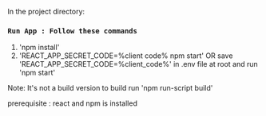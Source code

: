
In the project directory:

### `Run App : Follow these commands`

1. 'npm install'
2. 'REACT_APP_SECRET_CODE=%client code% npm start'      OR    save   'REACT_APP_SECRET_CODE=%client_code%' in .env file at root and run 'npm start'

Note: It's not a build version to build run 'npm run-script build'

prerequisite : react and npm is installed
